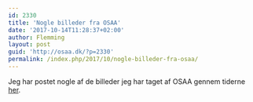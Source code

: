 ```yaml
---
id: 2330
title: 'Nogle billeder fra OSAA'
date: '2017-10-14T11:28:37+02:00'
author: Flemming
layout: post
guid: 'http://osaa.dk/?p=2330'
permalink: /index.php/2017/10/nogle-billeder-fra-osaa/
---
```


Jeg har postet nogle af de billeder jeg har taget af OSAA gennem tiderne [her](https://photos.app.goo.gl/wrz2tfegh34Go1z23).